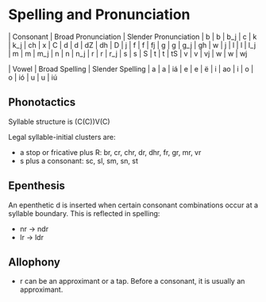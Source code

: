 # Spelling and Pronunciation

| Consonant | Broad Pronunciation | Slender Pronunciation
| b | b | b\_j
| c | k | k\_j
| ch | x | C
| d | d | dZ
| dh | D | j
| f | f | fj
| g | g | g\_j
| gh | w | j
| l | l | l\_j
| m | m | m\_j
| n | n | n\_j
| r | r | r\_j
| s | s | S
| t | t | tS
| v | v | vj
| w | w | wj

| Vowel | Broad Spelling | Slender Spelling
| a     | a  | iá
| e     | e  | ë
| i     | ao | i
| o     | o  | ió
| u     | u  | iú

## Phonotactics

Syllable structure is (C(C))V(C)

Legal syllable-initial clusters are:

- a stop or fricative plus R: br, cr, chr, dr, dhr, fr, gr, mr, vr
- s plus a consonant: sc, sl, sm, sn, st

## Epenthesis

An epenthetic d is inserted when certain consonant
combinations occur at a syllable boundary. This is reflected
in spelling:

- nr -> ndr
- lr -> ldr

## Allophony

- r can be an approximant or a tap. Before a consonant, it
  is usually an approximant.

